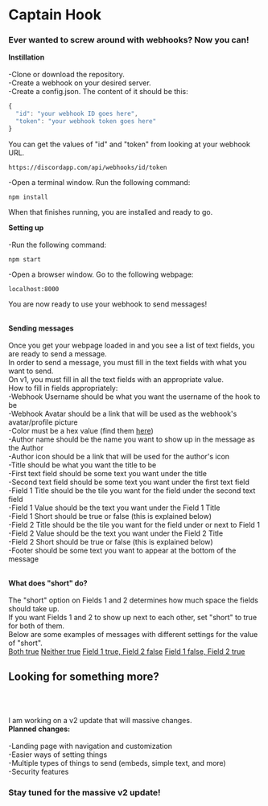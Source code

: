 <html>

<h1>Captain Hook</h1>
<h3>Ever wanted to screw around with webhooks? Now you can!</h3>

<b>Instillation</b><br/><br/>
-Clone or download the repository.<br/>
-Create a webhook on your desired server.<br/>
-Create a config.json. The content of it should be this:<br/>
```javascript
{
  "id": "your webhook ID goes here",
  "token": "your webhook token goes here"
}

```
You can get the values of "id" and "token" from looking at your webhook URL.<br/>
```
https://discordapp.com/api/webhooks/id/token
```
-Open a terminal window. Run the following command:<br/>
```
npm install
```
When that finishes running, you are installed and ready to go.<br/>

<b>Setting up</b><br/><br/>
-Run the following command:<br/>
```
npm start
```
-Open a browser window. Go to the following webpage:<br/>
```
localhost:8000
```
You are now ready to use your webhook to send messages!<br/><br/>

<b>Sending messages</b><br/><br/>
Once you get your webpage loaded in and you see a list of text fields, you are ready to send a message.<br/>
In order to send a message, you must fill in the text fields with what you want to send.<br/>
On v1, you must fill in all the text fields with an appropriate value.<br/>
How to fill in fields appropriately:<br/>
-Webhook Username should be what you want the username of the hook to be<br/>
-Webhook Avatar should be a link that will be used as the webhook's avatar/profile picture<br/>
-Color must be a hex value (find them [here](https://www.w3schools.com/colors/colors_picker.asp))<br/>
-Author name should be the name you want to show up in the message as the Author<br/>
-Author icon should be a link that will be used for the author's icon<br/>
-Title should be what you want the title to be<br/>
-First text field should be some text you want under the title<br/>
-Second text field should be some text you want under the first text field<br/>
-Field 1 Title should be the tile you want for the field under the second text field<br/>
-Field 1 Value should be the text you want under the Field 1 Title<br/>
-Field 1 Short should be true or false (this is explained below)<br/>
-Field 2 Title should be the tile you want for the field under or next to Field 1<br/>
-Field 2 Value should be the text you want under the Field 2 Title<br/>
-Field 2 Short should be true or false (this is explained below)<br/>
-Footer should be some text you want to appear at the bottom of the message<br/><br/>

<b>What does "short" do?</b><br/><br/>
The "short" option on Fields 1 and 2 determines how much space the fields should take up.<br/>
If you want Fields 1 and 2 to show up next to each other, set "short" to true for both of them.<br/>
Below are some examples of messages with different settings for the value of "short".<br/>
[Both true](https://cdn.discordapp.com/attachments/324656649665118209/325425626851049484/unknown.png)
[Neither true](https://cdn.discordapp.com/attachments/324656649665118209/325425677216251904/unknown.png)
[Field 1 true, Field 2 false](https://cdn.discordapp.com/attachments/324656649665118209/325434641312120833/unknown.png)
[Field 1 false, Field 2 true](https://cdn.discordapp.com/attachments/324656649665118209/325434680436588555/unknown.png)

<h2>Looking for something more?</h2><br/><br/>

I am working on a v2 update that will massive changes.<br>
<b>Planned changes:</b><br/><br/>
-Landing page with navigation and customization<br/>
-Easier ways of setting things<br/>
-Multiple types of things to send (embeds, simple text, and more)<br/>
-Security features<br/>

<h3>Stay tuned for the massive v2 update!</h3>

</html>
